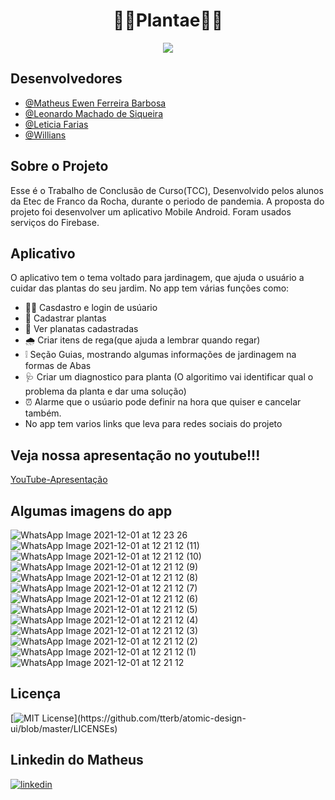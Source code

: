 <div align="center">
 <h1>🌱🌱Plantae🌱🌱</h1>
</div>

<div align="center">
<img src="https://user-images.githubusercontent.com/72282924/144152395-0de1899f-ca12-4479-824f-5f7e99f83dbb.jpeg" />
</div>

 ## Desenvolvedores
- [@Matheus Ewen Ferreira Barbosa](https://github.com/MatheusEwen)
- [@Leonardo Machado de Siqueira](https://github.com/FireWolf014)
- [@Leticia Farias]()
- [@Willians]()

## Sobre o Projeto
<p> Esse é o Trabalho de Conclusão de Curso(TCC), Desenvolvido pelos alunos da Etec de Franco da Rocha, durante o periodo de pandemia. A proposta
do projeto foi desenvolver um aplicativo Mobile Android. Foram usados serviços do Firebase.</p>

## Aplicativo

<p>O aplicativo tem o tema voltado para jardinagem, que ajuda o usuário a cuidar das plantas do seu jardim. No app tem várias funções como: </p>

- 🧒👩 Casdastro e login de usúario 
- 🍃 Cadastrar plantas
- 🍃 Ver planatas cadastradas
- 🌧️  Criar itens de rega(que ajuda a lembrar quando regar)
- ❕ Seção Guias, mostrando algumas informações de jardinagem na formas de Abas
- 🩺 Criar um diagnostico para planta (O algoritimo vai identificar qual o problema da planta e dar uma solução)
- ⏰ Alarme que o usúario pode definir na hora que quiser e cancelar também.
- No app tem varios links que leva para redes sociais do projeto

## Veja nossa apresentação no youtube!!!

[YouTube-Apresentação](https://www.youtube.com/watch?v=x5cP8CNJGDw)

##  Algumas imagens do app

![WhatsApp Image 2021-12-01 at 12 23 26](https://user-images.githubusercontent.com/72282924/144262293-8cbc3ebe-833c-4461-ace8-0fbdd73eae8c.jpeg)
![WhatsApp Image 2021-12-01 at 12 21 12 (11)](https://user-images.githubusercontent.com/72282924/144262297-6ff07be8-15bd-487c-a0c2-751b16b880bb.jpeg)
![WhatsApp Image 2021-12-01 at 12 21 12 (10)](https://user-images.githubusercontent.com/72282924/144262299-7215e58d-2d61-4bb1-aeb2-eda98f7db2d3.jpeg)
![WhatsApp Image 2021-12-01 at 12 21 12 (9)](https://user-images.githubusercontent.com/72282924/144262303-bc5d452e-fce8-475b-a5bb-c05318a3eba5.jpeg)
![WhatsApp Image 2021-12-01 at 12 21 12 (8)](https://user-images.githubusercontent.com/72282924/144262307-fb1acad4-cbf9-4ee0-a560-3e4f203e022b.jpeg)
![WhatsApp Image 2021-12-01 at 12 21 12 (7)](https://user-images.githubusercontent.com/72282924/144262313-90dcafa4-cc0e-459a-b70d-f399229fb7d1.jpeg)
![WhatsApp Image 2021-12-01 at 12 21 12 (6)](https://user-images.githubusercontent.com/72282924/144262314-df0854fe-4d8a-43a5-804c-dffca485fd77.jpeg)
![WhatsApp Image 2021-12-01 at 12 21 12 (5)](https://user-images.githubusercontent.com/72282924/144262317-e435c45f-bf5b-4758-87f8-6a08500f1fc3.jpeg)
![WhatsApp Image 2021-12-01 at 12 21 12 (4)](https://user-images.githubusercontent.com/72282924/144262319-b0ded606-bc0d-483a-9a27-36e1e0b662c8.jpeg)
![WhatsApp Image 2021-12-01 at 12 21 12 (3)](https://user-images.githubusercontent.com/72282924/144262323-c3824f53-659f-4006-adde-0eeb3e8640e9.jpeg)
![WhatsApp Image 2021-12-01 at 12 21 12 (2)](https://user-images.githubusercontent.com/72282924/144262326-a1f2e2a6-0370-4a05-bf66-1202f103e9ae.jpeg)
![WhatsApp Image 2021-12-01 at 12 21 12 (1)](https://user-images.githubusercontent.com/72282924/144262328-881fa7db-ceae-4b40-9a7c-43ee465b6125.jpeg)
![WhatsApp Image 2021-12-01 at 12 21 12](https://user-images.githubusercontent.com/72282924/144262331-98b70064-9d9c-4fc4-929a-2f660f9c67c5.jpeg)

## Licença

[![MIT License](https://img.shields.io/apm/l/atomic-design-ui.svg?)](https://github.com/tterb/atomic-design-ui/blob/master/LICENSEs)

## Linkedin do Matheus

[![linkedin](https://img.shields.io/badge/linkedin-0A66C2?style=for-the-badge&logo=linkedin&logoColor=white)](https://www.linkedin.com/in/matheus-ewen-ferreira-barbosa/)

